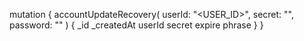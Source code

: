 mutation {
    accountUpdateRecovery(
        userId: "<USER_ID>",
        secret: "<SECRET>",
        password: ""
    ) {
        _id
        _createdAt
        userId
        secret
        expire
        phrase
    }
}
